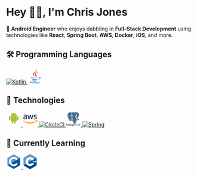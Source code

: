 # Hey 👋🏾, I'm Chris Jones  

📱 **Android Engineer** who enjoys dabbling in **Full-Stack Development** using technologies like **React**, **Spring Boot**, **AWS**, **Docker**, **iOS**, and more.  

## 🛠️ Programming Languages  

<a href="https://kotlinlang.org" target="_blank" rel="noreferrer">  
  <img src="https://www.vectorlogo.zone/logos/kotlinlang/kotlinlang-icon.svg" alt="Kotlin" width="40" height="40"/>  
</a>  
<a href="https://www.java.com" target="_blank" rel="noreferrer">  
  <img src="https://raw.githubusercontent.com/devicons/devicon/master/icons/java/java-original.svg" alt="Java" width="40" height="40"/>  
</a>  

## 🔧 Technologies  

<a href="https://developer.android.com" target="_blank" rel="noreferrer">  
  <img src="https://raw.githubusercontent.com/devicons/devicon/master/icons/android/android-original-wordmark.svg" alt="Android" width="40" height="40"/>  
</a>  
<a href="https://aws.amazon.com" target="_blank" rel="noreferrer">  
  <img src="https://raw.githubusercontent.com/devicons/devicon/master/icons/amazonwebservices/amazonwebservices-original-wordmark.svg" alt="AWS" width="40" height="40"/>  
</a>  
<a href="https://circleci.com" target="_blank" rel="noreferrer">  
  <img src="https://www.vectorlogo.zone/logos/circleci/circleci-icon.svg" alt="CircleCI" width="40" height="40"/>  
</a>  
<a href="https://www.postgresql.org" target="_blank" rel="noreferrer">  
  <img src="https://raw.githubusercontent.com/devicons/devicon/master/icons/postgresql/postgresql-original-wordmark.svg" alt="PostgreSQL" width="40" height="40"/>  
</a>  
<a href="https://spring.io/" target="_blank" rel="noreferrer">  
  <img src="https://www.vectorlogo.zone/logos/springio/springio-icon.svg" alt="Spring" width="40" height="40"/>  
</a>  

## 🌱 Currently Learning  

<a href="https://www.cprogramming.com/" target="_blank" rel="noreferrer">  
  <img src="https://raw.githubusercontent.com/devicons/devicon/master/icons/c/c-original.svg" alt="C" width="40" height="40"/>  
</a>  
<a href="https://www.w3schools.com/cpp/" target="_blank" rel="noreferrer">  
  <img src="https://raw.githubusercontent.com/devicons/devicon/master/icons/cplusplus/cplusplus-original.svg" alt="C++" width="40" height="40"/>  
</a>  
